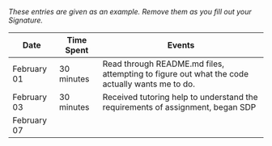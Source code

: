 *These entries are given as an example. Remove them as you fill out your Signature.*

| Date         | Time Spent | Events
|--------------|------------|--------------------
| February 01  | 30 minutes | Read through README.md files, attempting to figure out what the code actually wants me to do.
| February 03  | 30 minutes | Received tutoring help to understand the requirements of assignment, began SDP
| February 07  | 

